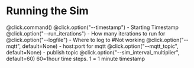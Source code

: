 Running the Sim
===============

@click.command()
@click.option("--timestamp")    - Starting Timestamp
@click.option("--run_iterations")  - How many iterations to run for
@click.option("--logfile")         - Where to log to #Not working
@click.option("--mqtt", default=None) - host:port for mqtt
@click.option("--mqtt_topic", default=None) - publish topic
@click.option("--sim_interval_multiplier", default=60) 60=1hour time steps. 1 = 1 minute timestamp
